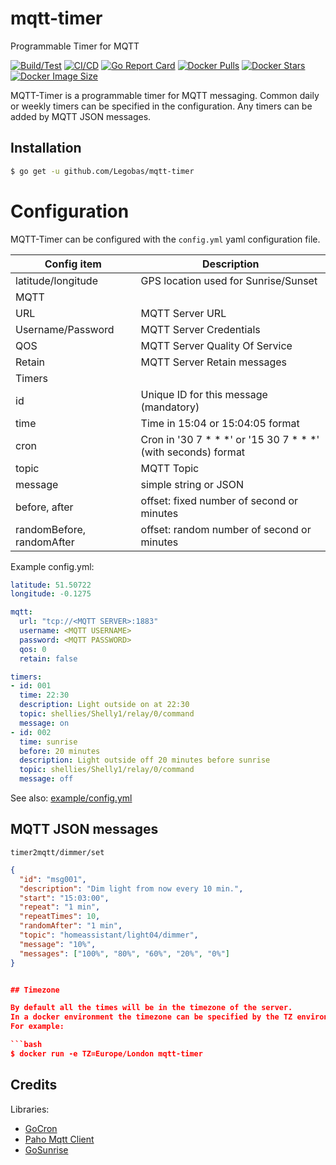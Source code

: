 # mqtt-timer

Programmable Timer for MQTT

[![Build/Test](https://github.com/Legobas/mqtt-timer/actions/workflows/go.yml/badge.svg)](https://github.com/Legobas/mqtt-timer/actions/workflows/go.yml)
[![CI/CD](https://github.com/Legobas/mqtt-timer/actions/workflows/build.yml/badge.svg)](https://github.com/Legobas/mqtt-timer/actions/workflows/build.yml)
[![Go Report Card](https://goreportcard.com/badge/github.com/Legobas/mqtt-timer)](https://goreportcard.com/report/github.com/Legobas/mqtt-timer)
[![Docker Pulls](https://badgen.net/docker/pulls/legobas/mqtt-timer?icon=docker&label=pulls)](https://hub.docker.com/r/legobas/mqtt-timer)
[![Docker Stars](https://badgen.net/docker/stars/legobas/mqtt-timer?icon=docker&label=stars)](https://hub.docker.com/r/legobas/mqtt-timer)
[![Docker Image Size](https://badgen.net/docker/size/legobas/mqtt-timer?icon=docker&label=image%20size)](https://hub.docker.com/r/legobas/mqtt-timer)

MQTT-Timer is a programmable timer for MQTT messaging.
Common daily or weekly timers can be specified in the configuration.
Any timers can be added by MQTT JSON messages.

## Installation

```bash
$ go get -u github.com/Legobas/mqtt-timer
```

# Configuration

MQTT-Timer can be configured with the `config.yml` yaml configuration file.


| Config item               | Description                                                   |
| ------------------------- | ------------------------------------------------------------- |
| latitude/longitude        | GPS location used for Sunrise/Sunset                          |
| MQTT                      |
| URL                       | MQTT Server URL                                               |
| Username/Password         | MQTT Server Credentials                                       |
| QOS                       | MQTT Server Quality Of Service                                |
| Retain                    | MQTT Server Retain messages                                   |
| Timers                    |
| id                        | Unique ID for this message (mandatory)                        |
| time                      | Time in 15:04 or 15:04:05 format                              |
| cron                      | Cron in '30 7 * * *' or '15 30 7 * * *' (with seconds) format |
| topic                     | MQTT Topic                                                    |
| message                   | simple string or JSON                                         |
| before, after             | offset: fixed number of second or minutes                     |
| randomBefore, randomAfter | offset: random number of second or minutes                    |

Example config.yml:

```yml
latitude: 51.50722
longitude: -0.1275

mqtt:
  url: "tcp://<MQTT SERVER>:1883"
  username: <MQTT USERNAME>
  password: <MQTT PASSWORD>
  qos: 0
  retain: false

timers:
- id: 001
  time: 22:30
  description: Light outside on at 22:30
  topic: shellies/Shelly1/relay/0/command
  message: on
- id: 002
  time: sunrise
  before: 20 minutes
  description: Light outside off 20 minutes before sunrise
  topic: shellies/Shelly1/relay/0/command
  message: off
```

See also: [example/config.yml](example/config.yml)

## MQTT JSON messages

    timer2mqtt/dimmer/set

```json
{
  "id": "msg001",
  "description": "Dim light from now every 10 min.",
  "start": "15:03:00",
  "repeat": "1 min",
  "repeatTimes": 10,
  "randomAfter": "1 min",
  "topic": "homeassistant/light04/dimmer",
  "message": "10%",
  "messages": ["100%", "80%", "60%", "20%", "0%"]
}


## Timezone

By default all the times will be in the timezone of the server.
In a docker environment the timezone can be specified by the TZ environment variable.
For example: 

```bash
$ docker run -e TZ=Europe/London mqtt-timer
```

## Credits

Libraries:
* [GoCron](https://github.com/go-co-op/gocron)
* [Paho Mqtt Client](https://github.com/eclipse/paho.mqtt.golang)
* [GoSunrise](https://github.com/nathan-osman/go-sunrise)
